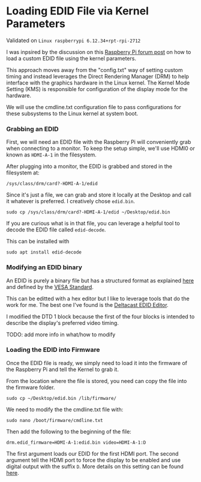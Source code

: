 # Loading EDID File via Kernel Parameters
Validated on ```Linux raspberrypi 6.12.34+rpt-rpi-2712```

I was inpsired by the discussion on this [Raspberry Pi forum post](https://forums.raspberrypi.com/viewtopic.php?p=2155762&hilit=Hdmi+audio#p2153560) on how to load a custom EDID file using the kernel parameters.

This approach moves away from the "config.txt" way of setting custom timing and instead leverages the Direct Rendering Manager (DRM) to help interface with the graphics hardware in the Linux kernel. The Kernel Mode Setting (KMS) is responsible for configuration of the display mode for the hardware.

We will use the cmdline.txt configuration file to pass configurations for these subsystems to the Linux kernel at system boot.

### Grabbing an EDID
First, we will need an EDID file with the Raspberry Pi will conveniently grab when connecting to a monitor. To keep the setup simple, we'll use HDMI0 or known as ```HDMI-A-1``` in the filesystem.

After plugging into a monitor, the EDID is grabbed and stored in the filesystem at:

```
/sys/class/drm/card?-HDMI-A-1/edid
```

Since it's just a file, we can grab and store it locally at the Desktop and call it whatever is preferred. I creatively chose ```edid.bin```.

```
sudo cp /sys/class/drm/card?-HDMI-A-1/edid ~/Desktop/edid.bin
```

If you are curious what is in that file, you can leverage a helpful tool to decode the EDID file called ```edid-decode```.

This can be installed with

```
sudo apt install edid-decode
```

### Modifying an EDID binary
An EDID is purely a binary file but has a structured format as explained [here](https://www.extron.com/article/uedid) and defined by the [VESA Standard](https://glenwing.github.io/docs/VESA-EEDID-A2.pdf).

This can be editted with a hex editor but I like to leverage tools that do the work for me. The best one I've found is the [Deltacast EDID Editor](https://www.deltacast.tv/products/free-software/e-edid-editor/).

I modified the DTD 1 block because the first of the four blocks is intended to describe the display's preferred video timing. 

TODO: add more info in what/how to modify

### Loading the EDID into Firmware
Once the EDID file is ready, we simply need to load it into the firmware of the Raspberry Pi and tell the Kernel to grab it.

From the location where the file is stored, you need can copy the file into the firmware folder.

```
sudo cp ~/Desktop/edid.bin /lib/firmware/
```

We need to modify the the cmdline.txt file with:

```
sudo nano /boot/firmware/cmdline.txt
```
Then add the following to the beginning of the file:

```
drm.edid_firmware=HDMI-A-1:edid.bin video=HDMI-A-1:D
```
The first argument loads our EDID for the first HDMI port. The second argument tell the HDMI port to force the display to be enabled and use digital output with the suffix ```D```. More details on this setting can be found [here](https://docs.kernel.org/fb/modedb.html).